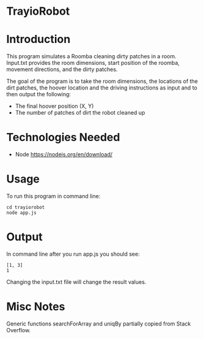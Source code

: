 # TrayioRobot


# Introduction
This program simulates a Roomba cleaning dirty patches in a room.  
Input.txt provides the room dimensions, start position of the roomba, movement directions, and the dirty patches. 

The goal of the program is to take the room dimensions, the locations of the dirt patches, the hoover location and the driving instructions as input and to then output the following:

* The final hoover position (X, Y)
* The number of patches of dirt the robot cleaned up


# Technologies Needed
* Node https://nodejs.org/en/download/

# Usage
  To run this program in command line:  
  
  ```
  cd trayiorobot
  node app.js
  ```

  
# Output
  In command line after you run app.js you should see: 
  
  ```
  [1, 3]
  1
  ```
  Changing the input.txt file will change the result values. 
  
# Misc Notes 
  Generic functions searchForArray and uniqBy partially copied from Stack Overflow.  
  
  
  
   

